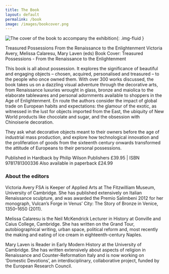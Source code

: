 ```yaml
---
title: The Book
layout: default
permalink: /book
image: /images/bookcover.png
---
```

![The cover of the book to accompany the exhibition]({{site.baseurl}}/images/bookcover.png){: .img-fluid }

Treasured Possessions From the Renaissance to the Enlightenment
Victoria Avery, Melissa Calaresu, Mary Laven (eds)
Book Cover: Treasured Possessions - From the Renaissance to the Enlightenment

This book is all about possession. It explores the significance of beautiful and engaging objects – chosen, acquired, personalised and treasured – to the people who once owned them. With over 300 works discussed, the book takes us on a dazzling visual adventure through the decorative arts, from Renaissance luxuries wrought in glass, bronze and maiolica to the elaborate tablewares and personal adornments available to shoppers in the Age of Enlightenment. En route the authors consider the impact of global trade on European habits and expectations: the glamour of the exotic, as witnessed in the lust for objects imported from the East, the ubiquity of New World products like chocolate and sugar, and the obsession with Chinoiserie decoration.

They ask what decorative objects meant to their owners before the age of industrial mass production, and explore how technological innovation and the proliferation of goods from the sixteenth century onwards transformed the attitude of Europeans to their personal possessions.

Published in Hardback by Philip Wilson Publishers
£39.95 | ISBN 9781781300336
Also available in paperback £24.99

### About the editors

Victoria Avery FSA is Keeper of Applied Arts at The Fitzwilliam Museum, University of Cambridge. She has published extensively on Italian Renaissance sculpture, and was awarded the Premio Salimbeni 2012 for her monograph, Vulcan’s Forge in Venus’ City: The Story of Bronze in Venice, 1350–1650 (2011).

Melissa Calaresu is the Neil McKendrick Lecturer in History at Gonville and Caius College, Cambridge. She has written on the Grand Tour, autobiographical writing, urban space, political reform and, most recently the making and eating of ice cream in eighteenth-century Naples.

Mary Laven is Reader in Early Modern History at the University of Cambridge. She has written extensively about aspects of religion in Renaissance and Counter-Reformation Italy and is now working on ‘Domestic Devotions’, an interdisciplinary, collaborative project, funded by the European Research Council.
